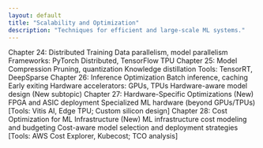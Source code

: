 ```yaml
---
layout: default
title: "Scalability and Optimization"
description: "Techniques for efficient and large-scale ML systems."
---
```


<link rel="stylesheet" href="{{ '/assets/css/section-academic.css' | relative_url }}">

Chapter 24: Distributed Training
Data parallelism, model parallelism
Frameworks: PyTorch Distributed, TensorFlow TPU
Chapter 25: Model Compression
Pruning, quantization
Knowledge distillation
Tools: TensorRT, DeepSparse
Chapter 26: Inference Optimization
Batch inference, caching
Early exiting
Hardware accelerators: GPUs, TPUs
Hardware-aware model design (New subtopic)
Chapter 27: Hardware-Specific Optimizations (New)
FPGA and ASIC deployment
Specialized ML hardware (beyond GPUs/TPUs)
[Tools: Vitis AI, Edge TPU; Custom silicon design]
Chapter 28: Cost Optimization for ML Infrastructure (New)
ML infrastructure cost modeling and budgeting
Cost-aware model selection and deployment strategies
[Tools: AWS Cost Explorer, Kubecost; TCO analysis]

<script>
  // Navigation variables - no previous for index
  window.prevSection = "/content/handbooks/foundation-models/section6/";
  window.nextSection = "/content/handbooks/foundation-models/section8/";
</script>

<script src="{{ '/assets/js/section-academic.js' | relative_url }}"></script>
